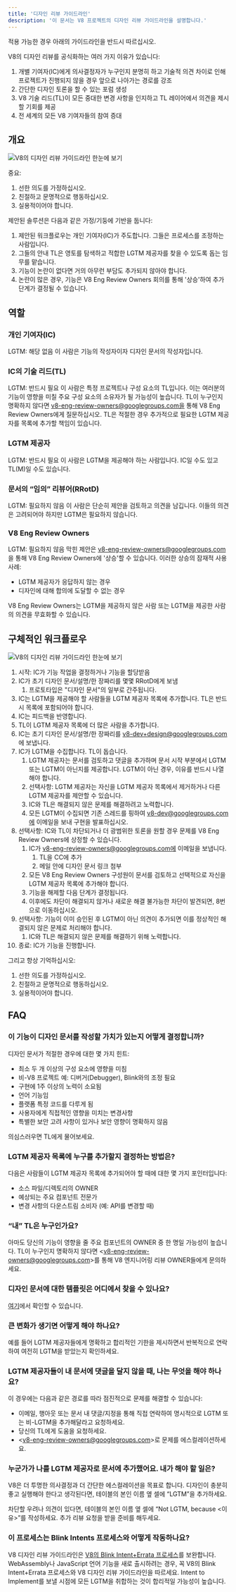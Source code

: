 ```yaml
---
title: '디자인 리뷰 가이드라인'
description: '이 문서는 V8 프로젝트의 디자인 리뷰 가이드라인을 설명합니다.'
---
```

적용 가능한 경우 아래의 가이드라인을 반드시 따르십시오.

V8의 디자인 리뷰를 공식화하는 여러 가지 이유가 있습니다:

1. 개별 기여자(IC)에게 의사결정자가 누구인지 분명히 하고 기술적 의견 차이로 인해 프로젝트가 진행되지 않을 경우 앞으로 나아가는 경로를 강조
1. 간단한 디자인 토론을 할 수 있는 포럼 생성
1. V8 기술 리드(TL)이 모든 중대한 변경 사항을 인지하고 TL 레이어에서 의견을 제시할 기회를 제공
1. 전 세계의 모든 V8 기여자들의 참여 증대

## 개요

![V8의 디자인 리뷰 가이드라인 한눈에 보기](/_img/docs/design-review-guidelines/design-review-guidelines.svg)

중요:

1. 선한 의도를 가정하십시오.
1. 친절하고 문명적으로 행동하십시오.
1. 실용적이어야 합니다.

제안된 솔루션은 다음과 같은 가정/기둥에 기반을 둡니다:

1. 제안된 워크플로우는 개인 기여자(IC)가 주도합니다. 그들은 프로세스를 조정하는 사람입니다.
1. 그들의 안내 TL은 영토를 탐색하고 적합한 LGTM 제공자를 찾을 수 있도록 돕는 임무를 맡습니다.
1. 기능이 논란이 없다면 거의 아무런 부담도 추가되지 않아야 합니다.
1. 논란이 많은 경우, 기능은 V8 Eng Review Owners 회의를 통해 '상승'하여 추가 단계가 결정될 수 있습니다.

## 역할

### 개인 기여자(IC)

LGTM: 해당 없음
이 사람은 기능의 작성자이자 디자인 문서의 작성자입니다.

### IC의 기술 리드(TL)

LGTM: 반드시 필요
이 사람은 특정 프로젝트나 구성 요소의 TL입니다. 이는 여러분의 기능이 영향을 미칠 주요 구성 요소의 소유자가 될 가능성이 높습니다. TL이 누구인지 명확하지 않다면 v8-eng-review-owners@googlegroups.com을 통해 V8 Eng Review Owners에게 질문하십시오. TL은 적절한 경우 추가적으로 필요한 LGTM 제공자를 목록에 추가할 책임이 있습니다.

### LGTM 제공자

LGTM: 반드시 필요
이 사람은 LGTM을 제공해야 하는 사람입니다. IC일 수도 있고 TL(M)일 수도 있습니다.

### 문서의 “임의” 리뷰어(RRotD)

LGTM: 필요하지 않음
이 사람은 단순히 제안을 검토하고 의견을 남깁니다. 이들의 의견은 고려되어야 하지만 LGTM은 필요하지 않습니다.

### V8 Eng Review Owners

LGTM: 필요하지 않음
막힌 제안은 <v8-eng-review-owners@googlegroups.com>을 통해 V8 Eng Review Owners에 '상승'할 수 있습니다. 이러한 상승의 잠재적 사용 사례:

- LGTM 제공자가 응답하지 않는 경우
- 디자인에 대해 합의에 도달할 수 없는 경우

V8 Eng Review Owners는 LGTM을 제공하지 않은 사람 또는 LGTM을 제공한 사람의 의견을 무효화할 수 있습니다.

## 구체적인 워크플로우

![V8의 디자인 리뷰 가이드라인 한눈에 보기](/_img/docs/design-review-guidelines/design-review-guidelines.svg)

1. 시작: IC가 기능 작업을 결정하거나 기능을 할당받음
1. IC가 초기 디자인 문서/설명/한 장짜리를 몇몇 RRotD에게 보냄
    1. 프로토타입은 "디자인 문서"의 일부로 간주됩니다.
1. IC는 LGTM을 제공해야 할 사람들을 LGTM 제공자 목록에 추가합니다. TL은 반드시 목록에 포함되어야 합니다.
1. IC는 피드백을 반영합니다.
1. TL이 LGTM 제공자 목록에 더 많은 사람을 추가합니다.
1. IC는 초기 디자인 문서/설명/한 장짜리를 <v8-dev+design@googlegroups.com>에 보냅니다.
1. IC가 LGTM을 수집합니다. TL이 돕습니다.
    1. LGTM 제공자는 문서를 검토하고 댓글을 추가하며 문서 시작 부분에서 LGTM 또는 LGTM이 아닌지를 제공합니다. LGTM이 아닌 경우, 이유를 반드시 나열해야 합니다.
    1. 선택사항: LGTM 제공자는 자신을 LGTM 제공자 목록에서 제거하거나 다른 LGTM 제공자를 제안할 수 있습니다.
    1. IC와 TL은 해결되지 않은 문제를 해결하려고 노력합니다.
    1. 모든 LGTM이 수집되면 기존 스레드를 핑하여 v8-dev@googlegroups.com에 이메일을 보내 구현을 발표하십시오.
1. 선택사항: IC와 TL이 차단되거나 더 광범위한 토론을 원할 경우 문제를 V8 Eng Review Owners에 상정할 수 있습니다.
    1. IC가 v8-eng-review-owners@googlegroups.com에 이메일을 보냅니다.
        1. TL을 CC에 추가
        1. 메일 안에 디자인 문서 링크 첨부
    1. 모든 V8 Eng Review Owners 구성원이 문서를 검토하고 선택적으로 자신을 LGTM 제공자 목록에 추가해야 합니다.
    1. 기능을 해제할 다음 단계가 결정됩니다.
    1. 이후에도 차단이 해결되지 않거나 새로운 해결 불가능한 차단이 발견되면, 8번으로 이동하십시오.
1. 선택사항: 기능이 이미 승인된 후 LGTM이 아닌 의견이 추가되면 이를 정상적인 해결되지 않은 문제로 처리해야 합니다.
    1. IC와 TL은 해결되지 않은 문제를 해결하기 위해 노력합니다.
1. 종료: IC가 기능을 진행합니다.

그리고 항상 기억하십시오:

1. 선한 의도를 가정하십시오.
1. 친절하고 문명적으로 행동하십시오.
1. 실용적이어야 합니다.

## FAQ

### 이 기능이 디자인 문서를 작성할 가치가 있는지 어떻게 결정합니까?

디자인 문서가 적절한 경우에 대한 몇 가지 힌트:

- 최소 두 개 이상의 구성 요소에 영향을 미침
- 비-V8 프로젝트 예: 디버거(Debugger), Blink와의 조정 필요
- 구현에 1주 이상의 노력이 소요됨
- 언어 기능임
- 플랫폼 특정 코드를 다루게 됨
- 사용자에게 직접적인 영향을 미치는 변경사항
- 특별한 보안 고려 사항이 있거나 보안 영향이 명확하지 않음

의심스러우면 TL에게 물어보세요.

### LGTM 제공자 목록에 누구를 추가할지 결정하는 방법은?

다음은 사람들이 LGTM 제공자 목록에 추가되어야 할 때에 대한 몇 가지 포인터입니다:

- 소스 파일/디렉토리의 OWNER
- 예상되는 주요 컴포넌트 전문가
- 변경 사항의 다운스트림 소비자 (예: API를 변경할 때)

### “내” TL은 누구인가요?

아마도 당신의 기능이 영향을 줄 주요 컴포넌트의 OWNER 중 한 명일 가능성이 높습니다. TL이 누구인지 명확하지 않다면 &lt;v8-eng-review-owners@googlegroups.com>를 통해 V8 엔지니어링 리뷰 OWNER들에게 문의하세요.

### 디자인 문서에 대한 템플릿은 어디에서 찾을 수 있나요?

[여기](https://docs.google.com/document/d/1CWNKvxOYXGMHepW31hPwaFz9mOqffaXnuGqhMqcyFYo/template/preview)에서 확인할 수 있습니다.

### 큰 변화가 생기면 어떻게 해야 하나요?

예를 들어 LGTM 제공자들에게 명확하고 합리적인 기한을 제시하면서 반복적으로 연락하여 여전히 LGTM을 받았는지 확인하세요.

### LGTM 제공자들이 내 문서에 댓글을 달지 않을 때, 나는 무엇을 해야 하나요?

이 경우에는 다음과 같은 경로를 따라 점진적으로 문제를 해결할 수 있습니다:

- 이메일, 행아웃 또는 문서 내 댓글/지정을 통해 직접 연락하여 명시적으로 LGTM 또는 비-LGTM을 추가해달라고 요청하세요.
- 당신의 TL에게 도움을 요청하세요.
- &lt;v8-eng-review-owners@googlegroups.com>로 문제를 에스컬레이션하세요.

### 누군가가 나를 LGTM 제공자로 문서에 추가했어요. 내가 해야 할 일은?

V8은 더 투명한 의사결정과 더 간단한 에스컬레이션을 목표로 합니다. 디자인이 충분히 좋고 실행해야 한다고 생각된다면, 테이블의 본인 이름 옆 셀에 “LGTM”을 추가하세요.

차단할 우려나 의견이 있다면, 테이블의 본인 이름 옆 셀에 “Not LGTM, because \<이유>”를 작성하세요. 추가 리뷰 요청을 받을 준비를 해두세요.

### 이 프로세스는 Blink Intents 프로세스와 어떻게 작동하나요?

V8 디자인 리뷰 가이드라인은 [V8의 Blink Intent+Errata 프로세스](/docs/feature-launch-process)를 보완합니다. WebAssembly나 JavaScript 언어 기능을 새로 출시하려는 경우, 꼭 V8의 Blink Intent+Errata 프로세스와 V8 디자인 리뷰 가이드라인을 따르세요. Intent to Implement를 보낼 시점에 모든 LGTM을 취합하는 것이 합리적일 가능성이 높습니다.

